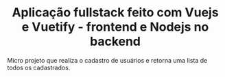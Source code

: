 <h1 align="center">
    Aplicação fullstack feito com Vuejs e Vuetify - frontend e Nodejs no backend
</h1>
<p>
  Micro projeto que realiza o cadastro de usuários e retorna uma lista de todos os cadastrados.
</p>
